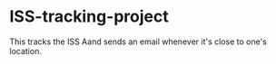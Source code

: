# ISS-tracking-project
This tracks the ISS Aand sends an email whenever it's close to one's location.
